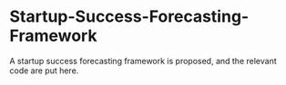 # Startup-Success-Forecasting-Framework
A startup success forecasting framework is proposed, and the relevant code are put here.
